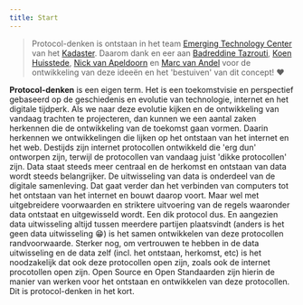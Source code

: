 ```yaml
---
title: Start
---
```

> Protocol-denken is ontstaan in het team <a
> href="https://www.kadaster.nl/zakelijk/over-ons/innovatie" target="_blank">Emerging Technology
> Center</a> van het <a href="https://kadaster.nl" target="_blank">Kadaster</a>.  Daarom dank en eer
> aan <a href="https://www.linkedin.com/in/btazrouti/" target="_blank">Badreddine Tazrouti</a>, <a
> href="https://www.linkedin.com/in/koenhuisstede/" target="_blank">Koen Huisstede</a>, <a
> href="https://www.linkedin.com/in/nickvapeldoorn/" target="_blank">Nick van Apeldoorn</a> en <a
> href="https://marcvanandel.nl" target="_blank">Marc van Andel</a> voor de ontwikkeling van deze
> ideeën en het 'bestuiven' van dit concept! :heart:

**Protocol-denken** is een eigen term. Het is een toekomstvisie en perspectief gebaseerd op de
geschiedenis en evolutie van technologie, internet en het digitale tijdperk. Als we naar deze
evolutie kijken en de ontwikkeling van vandaag trachten te projecteren, dan kunnen we een aantal
zaken herkennen die de ontwikkeling van de toekomst gaan vormen. Daarin herkennen we ontwikkelingen
die lijken op het ontstaan van het internet en het web. Destijds zijn internet protocollen
ontwikkeld die 'erg dun' ontworpen zijn, terwijl de protocollen van vandaag juist 'dikke
protocollen' zijn. Data staat steeds meer centraal en de herkomst en ontstaan van data wordt steeds
belangrijker. De uitwisseling van data is onderdeel van de digitale samenleving. Dat gaat verder dan
het verbinden van computers tot het ontstaan van het internet en bouwt daarop voort. Maar wel met
uitgebreidere voorwaarden en striktere uitvoering van de regels waaronder data ontstaat en
uitgewisseld wordt. Een dik protocol dus. En aangezien data uitwisseling altijd tussen meerdere
partijen plaatsvindt (anders is het geen data uitwisseling :grin:) is het samen ontwikkelen van deze
protocollen randvoorwaarde. Sterker nog, om vertrouwen te hebben in de data uitwisseling en de data
zelf (incl. het ontstaan, herkomst, etc) is het noodzakelijk dat ook deze protocollen open zijn,
zoals ook de internet procotollen open zijn. Open Source en Open Standaarden zijn hierin de manier
van werken voor het ontstaan en ontwikkelen van deze protocollen. Dit is protocol-denken in het
kort.
